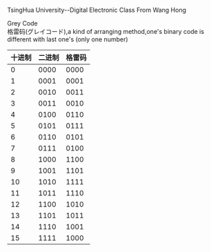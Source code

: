 TsingHua University--Digital Electronic Class From Wang Hong 

Grey Code <br>
格雷码(グレイコード),a kind of arranging method,one's binary code is different with last one's (only one number)

| 十进制 | 二进制 | 格雷码 |
|--------|--------|--------|
| 0      | 0000   | 0000   |
| 1      | 0001   | 0001   |
| 2      | 0010   | 0011   |
| 3      | 0011   | 0010   |
| 4      | 0100   | 0110   |
| 5      | 0101   | 0111   |
| 6      | 0110   | 0101   |
| 7      | 0111   | 0100   |
| 8      | 1000   | 1100   |
| 9      | 1001   | 1101   |
| 10     | 1010   | 1111   |
| 11     | 1011   | 1110   |
| 12     | 1100   | 1010   |
| 13     | 1101   | 1011   |
| 14     | 1110   | 1001   |
| 15     | 1111   | 1000   |